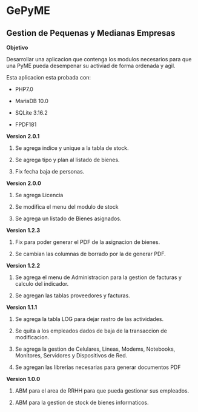 GePyME
======

## Gestion de Pequenas y Medianas Empresas

**Objetivo**

Desarrollar una aplicacion que contenga los modulos necesarios para que una PyME pueda desempenar su activiad de forma ordenada y agil.

Esta aplicacion esta probada con:

* PHP7.0

* MariaDB 10.0

* SQLite 3.16.2

* FPDF181

**Version 2.0.1**

1. Se agrega indice y unique a la tabla de stock.

2. Se agrega tipo y plan al listado de bienes.

3. Fix fecha baja de personas.

**Version 2.0.0**

1. Se agrega Licencia

2. Se modifica el menu del modulo de stock

3. Se agrega un listado de Bienes asignados.

**Version 1.2.3**

1. Fix para poder generar el PDF de la asignacion de bienes.

2. Se cambian las columnas de borrado por la de generar PDF.

**Version 1.2.2**

1. Se agrega el menu de Administracion para la gestion de facturas y calculo del indicador.

2. Se agregan las tablas proveedores y facturas.

**Version 1.1.1**

1. Se agrega la tabla LOG para dejar rastro de las actividades.

2. Se quita a los empleados dados de baja de la transaccion de modificacion.

3. Se agrega la gestion de Celulares, Lineas, Modems, Notebooks, Monitores, Servidores y Dispositivos de Red.

4. Se agregan las librerias necesarias para generar documentos PDF

**Version 1.0.0**

1. ABM para el area de RRHH para que pueda gestionar sus empleados.

2. ABM para la gestion de stock de bienes informaticos.
